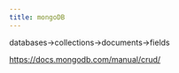```yaml
---
title: mongoDB
---
```


databases->collections->documents->fields

https://docs.mongodb.com/manual/crud/
